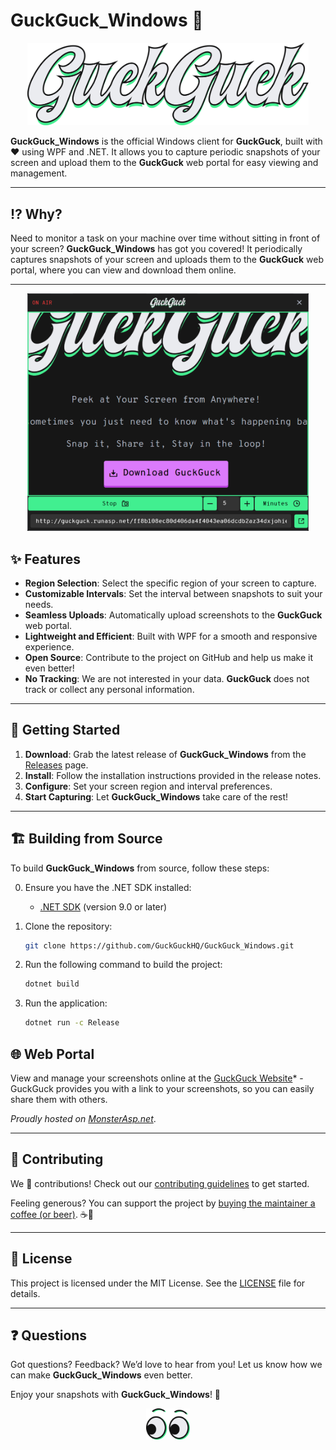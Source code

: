 # GuckGuck_Windows 👀

<p align="center">
  <img src="https://raw.githubusercontent.com/GuckGuckHQ/Assets/refs/heads/main/png/logo.png" alt="GuckGuck Logo" width="450px">
</p>

**GuckGuck_Windows** is the official Windows client for **GuckGuck**, built with ❤️ using WPF and .NET. It allows you to capture periodic snapshots of your screen and upload them to the **GuckGuck** web portal for easy viewing and management.

---

## ⁉️ Why?

Need to monitor a task on your machine over time without sitting in front of your screen? **GuckGuck_Windows** has got you covered! It periodically captures snapshots of your screen and uploads them to the **GuckGuck** web portal, where you can view and download them online.

---

<p align="center">
  <img src="https://raw.githubusercontent.com/GuckGuckHQ/Assets/refs/heads/main/screenshot/windows.png" alt="GuckGuck Screenshot" width="450px">
</p>

## ✨ Features

- **Region Selection**: Select the specific region of your screen to capture.
- **Customizable Intervals**: Set the interval between snapshots to suit your needs.
- **Seamless Uploads**: Automatically upload screenshots to the **GuckGuck** web portal.
- **Lightweight and Efficient**: Built with WPF for a smooth and responsive experience.
- **Open Source**: Contribute to the project on GitHub and help us make it even better!
- **No Tracking**: We are not interested in your data. **GuckGuck** does not track or collect any personal information.
---


## 🚀 Getting Started

1. **Download**: Grab the latest release of **GuckGuck_Windows** from the [Releases](https://github.com/GuckGuckHQ/GuckGuck_Windows/releases) page.
2. **Install**: Follow the installation instructions provided in the release notes.
3. **Configure**: Set your screen region and interval preferences.
4. **Start Capturing**: Let **GuckGuck_Windows** take care of the rest!

---

## 🏗️ Building from Source
To build **GuckGuck_Windows** from source, follow these steps:

0. Ensure you have the .NET SDK installed:
   - [.NET SDK](https://dotnet.microsoft.com/download) (version 9.0 or later)
1. Clone the repository:
   ```bash
   git clone https://github.com/GuckGuckHQ/GuckGuck_Windows.git
   ```	

2. Run the following command to build the project:
   ```bash
   dotnet build
   ```

3. Run the application:
   ```bash
   dotnet run -c Release
   ```

## 🌐 Web Portal

View and manage your screenshots online at the [GuckGuck Website](http://guckguck.runasp.net/)* - GuckGuck provides you with a link to your screenshots, so you can easily share them with others.

*Proudly hosted on [MonsterAsp.net](http://monsterasp.net/)*.

---

## 🤝 Contributing

We 💖 contributions! Check out our [contributing guidelines](CONTRIBUTING.md) to get started.  

Feeling generous? You can support the project by [buying the maintainer a coffee (or beer)](http://bento.me/nor0x). ☕🍻

---

## 📜 License

This project is licensed under the MIT License. See the [LICENSE](LICENSE) file for details.

---

## ❓ Questions

Got questions? Feedback? We’d love to hear from you! Let us know how we can make **GuckGuck_Windows** even better.  

Enjoy your snapshots with **GuckGuck_Windows**! 👀

<p align="center">
  <img src="https://raw.githubusercontent.com/GuckGuckHQ/Assets/refs/heads/main/png/logo-icon-transparent.png" alt="GuckGuck Logo" height="50px">
</p>